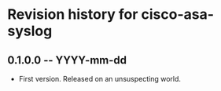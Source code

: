 # Revision history for cisco-asa-syslog

## 0.1.0.0 -- YYYY-mm-dd

* First version. Released on an unsuspecting world.
